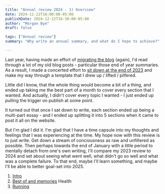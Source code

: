 ```yaml
---
title: "Annual review 2024 - 1) Overview"
date: 2024-12-22T16:00:00-05:00
publishDate: 2024-12-22T16:30:00-05:00
author: "Morgan Bye"
draft: false

tags: ["Annual review"]
summary: "Why write an annual summary, and what do I hope to achieve?"

---
```


Last year, having made an effort of [migrating the blog](https://morganbye.com/posts/20231220/) (again), I'd read through a lot of my old blog posts - particular those end of year summaries. As a result, I made a concerted effort to [sit down at the end of 2023](https://morganbye.com/posts/20240131_1/) and make my way through a template that I drew up / lifted / pilfered.

Little did I know, that the whole thing would become a bit of a thing, and ended up taking me the best part of a month to cover every section that I wanted. And actually, I didn't cover every topic I wanted - I just ended up pulling the trigger on publish at some point.

It turned out that once I sat down to write, each section ended up being a multi-part essay - and I ended up splitting it into 5 sections when it came to post it all on the website.

But I'm glad I did it. I'm glad that I have a time capsule into my thoughts and feelings that I was experiencing at the time. My hope now with this review is to just write. Get down a stream of conciousness as raw and unfiltered as possible. Then perhaps towards the end of January with a little period to mentally detach from one's own writing, I'll compare my 2023 review to 2024 and set about seeing what went well, what didn't go so well and what was a complete failure. To that end, maybe I'll learn something, and maybe I'll be able to better goal-set into 2025.

1. [Intro](https://morganbye.com/posts/20250101_1/)
2. [Best of and memories](https://morganbye.com/posts/20250101_2/)
Health
3. [Running](https://morganbye.com/posts/20250101_3/)
